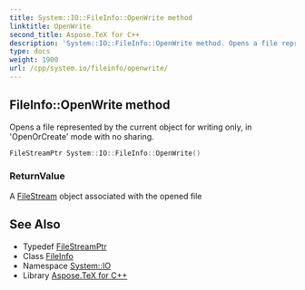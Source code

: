 ```yaml
---
title: System::IO::FileInfo::OpenWrite method
linktitle: OpenWrite
second_title: Aspose.TeX for C++
description: 'System::IO::FileInfo::OpenWrite method. Opens a file represented by the current object for writing only, in ''OpenOrCreate'' mode with no sharing in C++.'
type: docs
weight: 1900
url: /cpp/system.io/fileinfo/openwrite/
---
```

## FileInfo::OpenWrite method


Opens a file represented by the current object for writing only, in 'OpenOrCreate' mode with no sharing.

```cpp
FileStreamPtr System::IO::FileInfo::OpenWrite()
```


### ReturnValue

A [FileStream](../../filestream/) object associated with the opened file

## See Also

* Typedef [FileStreamPtr](../../../system/filestreamptr/)
* Class [FileInfo](../)
* Namespace [System::IO](../../)
* Library [Aspose.TeX for C++](../../../)
